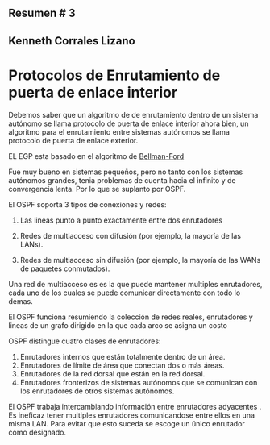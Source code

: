 ## Resumen # 3
## Kenneth Corrales Lizano

# Protocolos de Enrutamiento de puerta de enlace interior

Debemos saber que un algoritmo de de enrutamiento dentro de un sistema autónomo se llama protocolo de puerta de enlace interior ahora bien, un algoritmo para el enrutamiento entre sistemas autónomos se llama protocolo de puerta de enlace exterior.

EL EGP esta basado en el algoritmo de [Bellman-Ford](https://neo.lcc.uma.es/evirtual/cdd/tutorial/red/bellman.html#:~:text=Algoritmo%20de%20Bellman%20Ford,a%20usar%20para%20cada%20destino.)

Fue muy bueno en sistemas pequeños, pero no tanto con los sistemas autónomos grandes, tenia problemas de cuenta hacia el infinito y de convergencia lenta. Por lo que se suplanto por OSPF.

El OSPF soporta 3 tipos de conexiones y redes:

1. Las lineas punto a punto exactamente entre dos enrutadores

2. Redes de multiacceso con difusión (por ejemplo, la mayoría de las LANs).

3. Redes de multiacceso sin difusión (por ejemplo, la mayoría de las WANs de paquetes
conmutados).

Una red de multiacceso es es la que puede mantener multiples enrutadores, cada uno de los cuales se puede comunicar directamente con todo lo demas.

El OSPF funciona resumiendo la colección de redes reales, enrutadores y lineas de un grafo dirigido en la que cada arco se asigna un costo

OSPF distingue cuatro clases de enrutadores:
1. Enrutadores internos que están totalmente dentro de un área.
2. Enrutadores de límite de área que conectan dos o más áreas.
3. Enrutadores de la red dorsal que están en la red dorsal.
4. Enrutadores fronterizos de sistemas autónomos que se comunican con los enrutadores de
otros sistemas autónomos.

El OSPF trabaja intercambiando información entre enrutadores adyacentes . Es ineficaz  tener multiples enrutadores comunicandose entre ellos en una misma LAN. Para evitar que esto suceda se escoge un único enrutador como designado. 